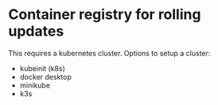 # Container registry for rolling updates

This requires a kubernetes cluster. Options to setup a cluster:
- kubeinit (k8s)
- docker desktop
- minikube
- k3s


